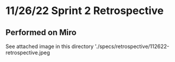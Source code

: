 # 11/26/22 Sprint 2 Retrospective

## Performed on Miro
See attached image in this directory './specs/retrospective/112622-retrospective.jpeg
